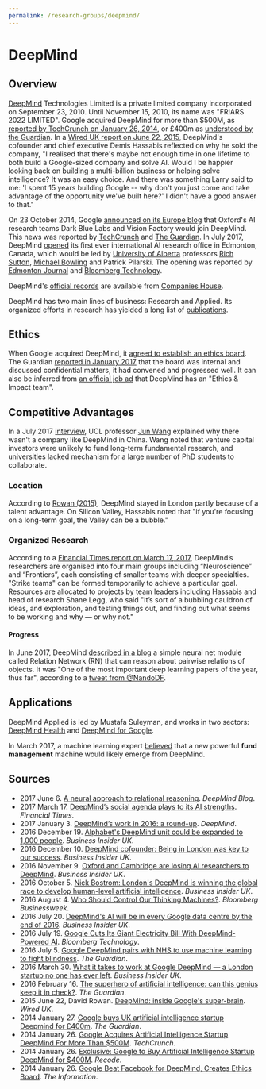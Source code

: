 ```yaml
---
permalink: /research-groups/deepmind/
---
```

# DeepMind

## Overview

[DeepMind](https://deepmind.com/) Technologies Limited is a private limited company incorporated on September 23, 2010. Until November 15, 2010, its name was "FRIARS 2022 LIMITED". Google acquired DeepMind for more than $500M, as [reported by TechCrunch on January 26, 2014](https://techcrunch.com/2014/01/26/google-deepmind/), or £400m as [understood by the Guardian](https://www.theguardian.com/technology/2014/jan/27/google-acquires-uk-artificial-intelligence-startup-deepmind). In a [Wired UK report on June 22, 2015](http://www.wired.co.uk/article/deepmind), DeepMind's cofounder and chief executive Demis Hassabis reflected on why he sold the company, "I realised that there's maybe not enough time in one lifetime to both build a Google-sized company and solve AI. Would I be happier looking back on building a multi-billion business or helping solve intelligence? It was an easy choice. And there was something Larry said to me: 'I spent 15 years building Google -- why don't you just come and take advantage of the opportunity we've built here?' I didn't have a good answer to that."

On 23 October 2014, Google [announced on its Europe blog](https://europe.googleblog.com/2014/10/teaming-up-with-oxford-university-on.html) that Oxford's AI research teams Dark Blue Labs and Vision Factory would join DeepMind. This news was reported by [TechCrunch](https://techcrunch.com/2014/10/23/googles-deepmind-acqui-hires-two-ai-teams-in-the-uk-partners-with-oxford/) and [The Guardian](https://www.theguardian.com/technology/2014/oct/23/google-uk-artificial-intelligence-startups-machine-learning-dark-blue-labs-vision-factory). In July 2017, DeepMind [opened](https://deepmind.com/blog/deepmind-office-canada-edmonton/) its first ever international AI research office in Edmonton, Canada, which would be led by [University of Alberta](https://www.ualberta.ca/) professors [Rich Sutton](http://incompleteideas.net/sutton/index.html), [Michael Bowling](https://webdocs.cs.ualberta.ca/~bowling/) and Patrick Pilarski. The opening was reported by [Edmonton Journal](http://edmontonjournal.com/business/local-business/paula-simons-global-head-snap-googles-deepmind-sets-up-shop-in-edmonton) and [Bloomberg Technology](https://www.bloomberg.com/news/articles/2017-07-05/deepmind-goes-to-alberta-for-first-international-lab).

DeepMind's [official records](https://beta.companieshouse.gov.uk/company/07386350) are available from [Companies House](https://www.gov.uk/government/organisations/companies-house).

DeepMind has two main lines of business: Research and Applied. Its organized efforts in research has yielded a long list of [publications](http://realai.org/research-groups/publications/deepmind/).

## Ethics

When Google acquired DeepMind, it [agreed to establish an ethics board](https://www.theinformation.com/google-beat-facebook-for-deepmind-creates-ethics-board). The Guardian [reported in January 2017](https://www.theguardian.com/technology/2017/jan/26/google-deepmind-ai-ethics-board) that the board was internal and discussed confidential matters, it had convened and progressed well. It can also be inferred from [an official job ad](https://deepmind.com/careers/655890/) that DeepMind has an "Ethics & Impact team".

## Competitive Advantages

In a July 2017 [interview](https://www.leiphone.com/news/201707/3tgq679xJMqKGhxM.html), UCL professor [Jun Wang](http://web4.cs.ucl.ac.uk/staff/jun.wang/blog/) explained why there wasn't a company like DeepMind in China. Wang noted that venture capital investors were unlikely to fund long-term fundamental research, and universities lacked mechanism for a large number of PhD students to collaborate.

### Location

According to [Rowan (2015)](http://www.wired.co.uk/article/deepmind), DeepMind stayed in London partly because of a talent advantage. On Silicon Valley, Hassabis noted that "if you're focusing on a long-term goal, the Valley can be a bubble."

### Organized Research

According to a [Financial Times report on March 17, 2017](https://www.ft.com/content/cada14c4-d366-11e6-b06b-680c49b4b4c0), DeepMind’s researchers are organised into four main groups including “Neuroscience” and “Frontiers”, each consisting of smaller teams with deeper specialties. "Strike teams" can be formed temporarily to achieve a particular goal. Resources are allocated to projects by team leaders including Hassabis and head of research Shane Legg, who said "It’s sort of a bubbling cauldron of ideas, and exploration, and testing things out, and finding out what seems to be working and why — or why not."

#### Progress

In June 2017, DeepMind [described in a blog](https://deepmind.com/blog/neural-approach-relational-reasoning/) a simple neural net module called Relation Network (RN) that can reason about pairwise relations of objects. It was "One of the most important deep learning papers of the year, thus far", according to a [tweet from @NandoDF](https://twitter.com/NandoDF/status/871979114726641664).

## Applications

DeepMind Applied is led by Mustafa Suleyman, and works in two sectors: [DeepMind Health](https://deepmind.com/applied/deepmind-health/) and [DeepMind for Google](https://deepmind.com/applied/deepmind-for-google/).

In March 2017, a machine learning expert [believed](http://www.afr.com/brand/chanticleer/google-will-disrupt-funds-management-says-machine-learning-expert-20170329-gv93jc) that a new powerful **fund management** machine would likely emerge from DeepMind.

## Sources

* 2017 June 6. [A neural approach to relational reasoning](https://deepmind.com/blog/neural-approach-relational-reasoning/). *DeepMind Blog*.
* 2017 March 17. [DeepMind’s social agenda plays to its AI strengths](https://www.ft.com/content/cada14c4-d366-11e6-b06b-680c49b4b4c0). *Financial Times*.
* 2017 January 3. [DeepMind’s work in 2016: a round-up](https://deepmind.com/blog/deepmind-round-up-2016/). *DeepMind*.
* 2016 December 19. [Alphabet's DeepMind unit could be expanded to 1,000 people](http://uk.businessinsider.com/alphabet-deepmind-could-be-expanded-1000-people-google-london-report-2016-12). *Business Insider UK*.
* 2016 December 10. [DeepMind cofounder: Being in London was key to our success](http://uk.businessinsider.com/deepmind-cofounder-london-success-google-2016-12). *Business Insider UK*.
* 2016 November 9. [Oxford and Cambridge are losing AI researchers to DeepMind](http://uk.businessinsider.com/oxbridge-ai-researchers-to-deepmind-2016-11). *Business Insider UK*.
* 2016 October 5. [Nick Bostrom: London's DeepMind is winning the global race to develop human-level artificial intelligence](http://www.businessinsider.com/nick-bostrom-deepmind-is-winning-the-ai-race-2016-10). *Business Insider UK*.
* 2016 August 4. [Who Should Control Our Thinking Machines?](https://www.bloomberg.com/features/2016-demis-hassabis-interview-issue/). *Bloomberg Businessweek*.
* 2016 July 20. [DeepMind's AI will be in every Google data centre by the end of 2016](http://uk.businessinsider.com/google-deepmind-ai-in-every-company-data-centre-end-of-year-2016-7). *Business Insider UK*.
* 2016 July 19. [Google Cuts Its Giant Electricity Bill With DeepMind-Powered AI](https://www.bloomberg.com/news/articles/2016-07-19/google-cuts-its-giant-electricity-bill-with-deepmind-powered-ai). *Bloomberg Technology*.
* 2016 July 5. [Google DeepMind pairs with NHS to use machine learning to fight blindness](https://www.theguardian.com/technology/2016/jul/05/google-deepmind-nhs-machine-learning-blindness). *The Guardian*.
* 2016 March 30. [What it takes to work at Google DeepMind — a London startup no one has ever left](http://www.businessinsider.com/heres-what-it-takes-to-work-at-google-deepmind-an-ai-lab-that-no-one-has-ever-left-2016-3). *Business Insider UK*.
* 2016 February 16. [The superhero of artificial intelligence: can this genius keep it in check?](https://www.theguardian.com/technology/2016/feb/16/demis-hassabis-artificial-intelligence-deepmind-alphago). *The Guardian*.
* 2015 June 22, David Rowan. [DeepMind: inside Google's super-brain](http://www.wired.co.uk/article/deepmind). *Wired UK*.
* 2014 January 27. [Google buys UK artificial intelligence startup Deepmind for £400m](https://www.theguardian.com/technology/2014/jan/27/google-acquires-uk-artificial-intelligence-startup-deepmind). *The Guardian*.
* 2014 January 26. [Google Acquires Artificial Intelligence Startup DeepMind For More Than $500M](https://techcrunch.com/2014/01/26/google-deepmind/). *TechCrunch*.
* 2014 January 26. [Exclusive: Google to Buy Artificial Intelligence Startup DeepMind for $400M](https://www.recode.net/2014/1/26/11622732/exclusive-google-to-buy-artificial-intelligence-startup-deepmind-for). *Recode*.
* 2014 January 26. [Google Beat Facebook for DeepMind, Creates Ethics Board](https://www.theinformation.com/google-beat-facebook-for-deepmind-creates-ethics-board). *The Information*.

